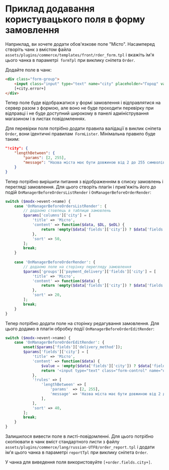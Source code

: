 # Приклад додавання користувацького поля в форму замовлення
Наприклад, ви хочете додати обов'язкове поле "Місто". Насамперед створіть чанк з вмістом файла `assets/plugins/commerce/templates/front/rder_form.tpl` і вкажіть ім'я цього чанка в параметрі` formTpl` при виклику сніпета `Order`.

Додайте поле в чанк:

```html
<div class="form-group">
    <input class="input" type="text" name="city" placeholder="Город" value="[+city.value+]">
    [+city.error+]
</div>
```

Тепер поле буде відображатися у формі замовлення і відправлятися на сервер разом з формою, але воно не буде проходити перевірку при відправці і не буде доступний широкому в панелі адміністрування магазином і в листах повідомленнях.

Для перевірки поля потрібно додати правила валідації в виклик сніпета `Order`, вони ідентичні правилам` FormLister`. Мінімальна правило буде таким:

```json
"!city": {
    "lengthBetween": {
        "params": [2, 255],
        "message": "Назва міста має бути довжиною від 2 до 255 символів"
    }
}
```

Тепер потрібно вирішити питання з відображенням в списку замовлень і перегляді замовлення. Для цього створіть плагін і прив'яжіть його до подій `OnManagerBeforeOrdersListRender` і `OnManagerBeforeOrderRender`:

```php
switch ($modx->event->name) {
    case 'OnManagerBeforeOrdersListRender': {
        // додаємо стовпець в таблицю замовлень
        $params['columns']['city'] = [
            'title' => 'Місто',
            'content' => function($data, $DL, $eDL) {
                return !empty($data['fields']['city']) ? $data['fields']['city'] : '';
            },
            'sort' => 50,
        ];
        break;
    }
        
    case 'OnManagerBeforeOrderRender': {
        // додаємо поле на сторінку перегляду замовлення
        $params['groups']['payment_delivery']['fields']['city'] = [
            'title' => 'Місто',
            'content' => function($data) {
                return !empty($data['fields']['city']) ? $data['fields']['city'] : '';
            },
            'sort' => 20,
        ];
        break;
    }
}
```

Тепер потрібно додати поле на сторінку редагування замовлення. Для цього додамо в плагін обробку події `OnManagerBeforeOrderEditRender`:

```php
switch ($modx->event->name) {
    case 'OnManagerBeforeOrderEditRender': {
        unset($params['fields']['delivery_method']);
        $params['fields']['city'] = [
            'title' => 'Місто',
            'content' => function($data) {
                $value = !empty($data['fields']['city']) ? $data['fields']['city'] : '';
                return '<input type="text" class="form-control" name="order[fields][city]" value="' . htmlentities($value) . '">';
            },
            '!rules' => [
                'lengthBetween' => [
                    'params'  => [2, 255],
                    'message' => 'Назва міста має бути довжиною від 2 до 255 символів',
                ],
            ],
            'sort' => 40,
        ];
        break;
    }
}
```

Залишилося вивести поле в листі-повідомленні. Для цього потрібно скопіювати в чанк вміст стандартного листи з файлу `assets/plugins/commerce/lang/russian-UTF8/order_report.tpl` і додати ім'я цього чанка в параметрі `reportTpl` при виклику сніпета `Order`.

У чанка для виведення поля використовуйте `[+order.fields.city+]`.



